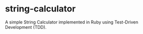 # string-calculator
A simple String Calculator implemented in Ruby using Test-Driven Development (TDD).
